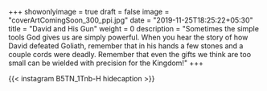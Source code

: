 +++
showonlyimage = true
draft = false
image = "coverArtComingSoon_300_ppi.jpg"
date = "2019-11-25T18:25:22+05:30"
title = "David and His Gun"
weight = 0
description = "Sometimes the simple tools God gives us are simply powerful. When you hear the story of how David defeated Goliath, remember that in his hands a few stones and a couple cords were deadly. Remember that even the gifts we think are too small can be wielded with precision for the Kingdom!"
+++


{{< instagram B5TN_1Tnb-H hidecaption >}}

